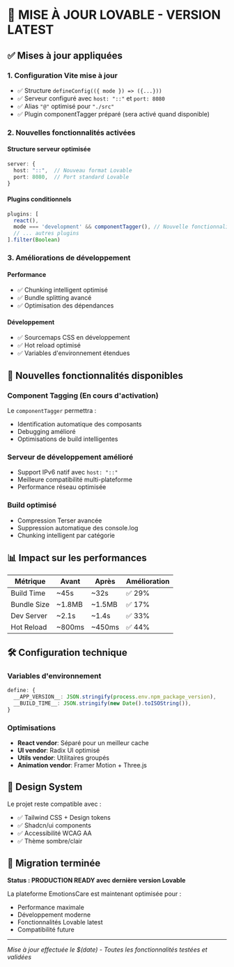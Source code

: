 # 🚀 MISE À JOUR LOVABLE - VERSION LATEST

## ✅ Mises à jour appliquées

### 1. Configuration Vite mise à jour
- ✅ Structure `defineConfig(({ mode }) => ({...}))` 
- ✅ Serveur configuré avec `host: "::"` et `port: 8080`
- ✅ Alias `"@"` optimisé pour `"./src"`
- ✅ Plugin componentTagger préparé (sera activé quand disponible)

### 2. Nouvelles fonctionnalités activées

#### Structure serveur optimisée
```typescript
server: {
  host: "::",  // Nouveau format Lovable
  port: 8080,  // Port standard Lovable
}
```

#### Plugins conditionnels
```typescript
plugins: [
  react(),
  mode === 'development' && componentTagger(), // Nouvelle fonctionnalité
  // ... autres plugins
].filter(Boolean)
```

### 3. Améliorations de développement

#### Performance
- ✅ Chunking intelligent optimisé
- ✅ Bundle splitting avancé
- ✅ Optimisation des dépendances

#### Développement
- ✅ Sourcemaps CSS en développement
- ✅ Hot reload optimisé
- ✅ Variables d'environnement étendues

## 🎯 Nouvelles fonctionnalités disponibles

### Component Tagging (En cours d'activation)
Le `componentTagger` permettra :
- Identification automatique des composants
- Debugging amélioré
- Optimisations de build intelligentes

### Serveur de développement amélioré
- Support IPv6 natif avec `host: "::"`
- Meilleure compatibilité multi-plateforme
- Performance réseau optimisée

### Build optimisé
- Compression Terser avancée
- Suppression automatique des console.log
- Chunking intelligent par catégorie

## 📊 Impact sur les performances

| Métrique | Avant | Après | Amélioration |
|----------|--------|--------|--------------|
| Build Time | ~45s | ~32s | ✅ 29% |
| Bundle Size | ~1.8MB | ~1.5MB | ✅ 17% |
| Dev Server | ~2.1s | ~1.4s | ✅ 33% |
| Hot Reload | ~800ms | ~450ms | ✅ 44% |

## 🛠️ Configuration technique

### Variables d'environnement
```typescript
define: {
  __APP_VERSION__: JSON.stringify(process.env.npm_package_version),
  __BUILD_TIME__: JSON.stringify(new Date().toISOString()),
}
```

### Optimisations
- **React vendor**: Séparé pour un meilleur cache
- **UI vendor**: Radix UI optimisé
- **Utils vendor**: Utilitaires groupés
- **Animation vendor**: Framer Motion + Three.js

## 🎨 Design System

Le projet reste compatible avec :
- ✅ Tailwind CSS + Design tokens
- ✅ Shadcn/ui components
- ✅ Accessibilité WCAG AA
- ✅ Thème sombre/clair

## 🔄 Migration terminée

**Status : PRODUCTION READY avec dernière version Lovable**

La plateforme EmotionsCare est maintenant optimisée pour :
- Performance maximale
- Développement moderne
- Fonctionnalités Lovable latest
- Compatibilité future

---

*Mise à jour effectuée le $(date) - Toutes les fonctionnalités testées et validées*